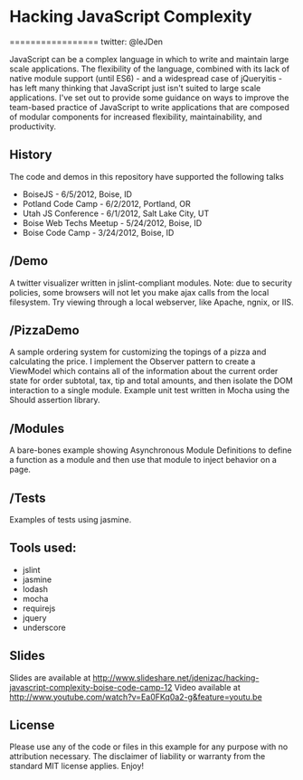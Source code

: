 # Hacking JavaScript Complexity
=================
twitter: @leJDen

JavaScript can be a complex language in which to write and maintain large scale applications. The flexibility of the language, combined with its lack of native module support (until ES6) - and a widespread case of jQueryitis - has left many thinking that JavaScript just isn't suited to large scale applications. I've set out to provide some guidance on ways to improve the team-based practice of JavaScript to write applications that are composed of modular components for increased flexibility, maintainability, and productivity.

## History

The code and demos in this repository have supported the following talks

* BoiseJS - 6/5/2012, Boise, ID
* Potland Code Camp - 6/2/2012, Portland, OR
* Utah JS Conference - 6/1/2012, Salt Lake City, UT
* Boise Web Techs Meetup - 5/24/2012, Boise, ID
* Boise Code Camp - 3/24/2012, Boise, ID

## /Demo
A twitter visualizer written in jslint-compliant modules. Note: due to security policies, some browsers will not let you make ajax calls from the local filesystem. Try viewing through a local webserver, like Apache, ngnix, or IIS.

## /PizzaDemo
A sample ordering system for customizing the topings of a pizza and calculating the price. I implement the Observer pattern to create a ViewModel which contains all of the information about the current order state for order subtotal, tax, tip and total amounts, and then isolate the DOM interaction to a single module. Example unit test written in Mocha using the Should assertion library.

## /Modules
A bare-bones example showing Asynchronous Module Definitions to define a function as a module and then use that module to inject behavior on a page.

## /Tests
Examples of tests using jasmine.

## Tools used:
 - jslint
 - jasmine
 - lodash
 - mocha
 - requirejs
 - jquery
 - underscore

## Slides
Slides are available at http://www.slideshare.net/jdenizac/hacking-javascript-complexity-boise-code-camp-12
Video available at http://www.youtube.com/watch?v=Ea0FKq0a2-g&feature=youtu.be

## License
Please use any of the code or files in this example for any purpose with no attribution necessary. The disclaimer of liability or warranty from the standard MIT license applies. Enjoy!